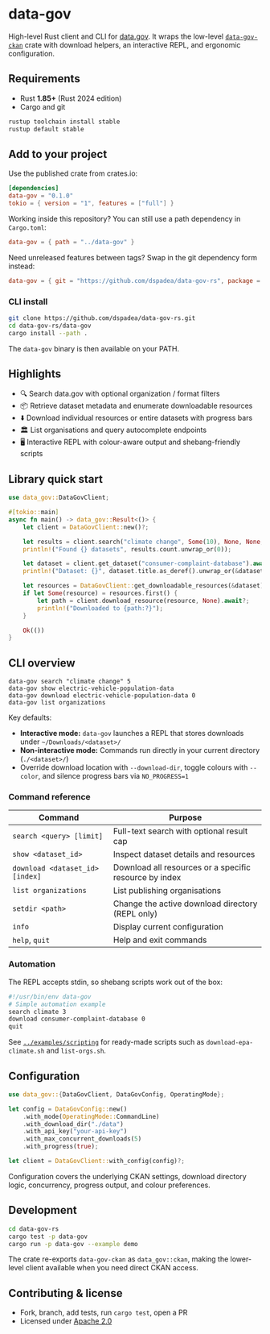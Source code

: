 # data-gov

High-level Rust client and CLI for [data.gov](https://data.gov). It wraps the low-level [`data-gov-ckan`](../data-gov-ckan/) crate with download helpers, an interactive REPL, and ergonomic configuration.

## Requirements

- Rust **1.85+** (Rust 2024 edition)
- Cargo and git

```bash
rustup toolchain install stable
rustup default stable
```

## Add to your project

Use the published crate from crates.io:

```toml
[dependencies]
data-gov = "0.1.0"
tokio = { version = "1", features = ["full"] }
```

Working inside this repository? You can still use a path dependency in `Cargo.toml`:

```toml
data-gov = { path = "../data-gov" }
```

Need unreleased features between tags? Swap in the git dependency form instead:

```toml
data-gov = { git = "https://github.com/dspadea/data-gov-rs", package = "data-gov" }
```

### CLI install

```bash
git clone https://github.com/dspadea/data-gov-rs.git
cd data-gov-rs/data-gov
cargo install --path .
```

The `data-gov` binary is then available on your PATH.

## Highlights

- 🔍 Search data.gov with optional organization / format filters
- 📦 Retrieve dataset metadata and enumerate downloadable resources
- ⬇️ Download individual resources or entire datasets with progress bars
- 🏛️ List organisations and query autocomplete endpoints
- 🖥️ Interactive REPL with colour-aware output and shebang-friendly scripts

## Library quick start

```rust
use data_gov::DataGovClient;

#[tokio::main]
async fn main() -> data_gov::Result<()> {
    let client = DataGovClient::new()?;

    let results = client.search("climate change", Some(10), None, None, None).await?;
    println!("Found {} datasets", results.count.unwrap_or(0));

    let dataset = client.get_dataset("consumer-complaint-database").await?;
    println!("Dataset: {}", dataset.title.as_deref().unwrap_or(&dataset.name));

    let resources = DataGovClient::get_downloadable_resources(&dataset);
    if let Some(resource) = resources.first() {
        let path = client.download_resource(resource, None).await?;
        println!("Downloaded to {path:?}");
    }

    Ok(())
}
```

## CLI overview

```
data-gov search "climate change" 5
data-gov show electric-vehicle-population-data
data-gov download electric-vehicle-population-data 0
data-gov list organizations
```

Key defaults:

- **Interactive mode:** `data-gov` launches a REPL that stores downloads under `~/Downloads/<dataset>/`
- **Non-interactive mode:** Commands run directly in your current directory (`./<dataset>/`)
- Override download location with `--download-dir`, toggle colours with `--color`, and silence progress bars via `NO_PROGRESS=1`

### Command reference

| Command | Purpose |
| ------- | ------- |
| `search <query> [limit]` | Full-text search with optional result cap |
| `show <dataset_id>` | Inspect dataset details and resources |
| `download <dataset_id> [index]` | Download all resources or a specific resource by index |
| `list organizations` | List publishing organisations |
| `setdir <path>` | Change the active download directory (REPL only) |
| `info` | Display current configuration |
| `help`, `quit` | Help and exit commands |

### Automation

The REPL accepts stdin, so shebang scripts work out of the box:

```bash
#!/usr/bin/env data-gov
# Simple automation example
search climate 3
download consumer-complaint-database 0
quit
```

See [`../examples/scripting`](../examples/scripting) for ready-made scripts such as `download-epa-climate.sh` and `list-orgs.sh`.

## Configuration

```rust
use data_gov::{DataGovClient, DataGovConfig, OperatingMode};

let config = DataGovConfig::new()
    .with_mode(OperatingMode::CommandLine)
    .with_download_dir("./data")
    .with_api_key("your-api-key")
    .with_max_concurrent_downloads(5)
    .with_progress(true);

let client = DataGovClient::with_config(config)?;
```

Configuration covers the underlying CKAN settings, download directory logic, concurrency, progress output, and colour preferences.

## Development

```bash
cd data-gov-rs
cargo test -p data-gov
cargo run -p data-gov --example demo
```

The crate re-exports `data-gov-ckan` as `data_gov::ckan`, making the lower-level client available when you need direct CKAN access.

## Contributing & license

- Fork, branch, add tests, run `cargo test`, open a PR
- Licensed under [Apache 2.0](../LICENSE)